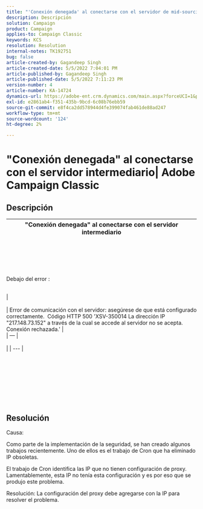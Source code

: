 ```yaml
---
title: "'Conexión denegada' al conectarse con el servidor de mid-sourcing| Adobe Campaign Classic"
description: Descripción
solution: Campaign
product: Campaign
applies-to: Campaign Classic
keywords: KCS
resolution: Resolution
internal-notes: TK192751
bug: false
article-created-by: Gagandeep Singh
article-created-date: 5/5/2022 7:04:01 PM
article-published-by: Gagandeep Singh
article-published-date: 5/5/2022 7:11:23 PM
version-number: 4
article-number: KA-14724
dynamics-url: https://adobe-ent.crm.dynamics.com/main.aspx?forceUCI=1&pagetype=entityrecord&etn=knowledgearticle&id=fb5b9f1e-a6cc-ec11-a7b5-6045bd00dd66
exl-id: e2861ab4-f351-435b-9bcd-6c08b76ebb59
source-git-commit: e8f4ca2dd578944d4fe399074fab461de88ad247
workflow-type: tm+mt
source-wordcount: '124'
ht-degree: 2%

---
```


# &quot;Conexión denegada&quot; al conectarse con el servidor intermediario| Adobe Campaign Classic

## Descripción



| &quot;Conexión denegada&quot; al conectarse con el servidor intermediario |
| --- |

<br><br><br> <br><br>Debajo del error : <br><br>

| <br><br> | Error de comunicación con el servidor: asegúrese de que está configurado correctamente.  Código HTTP 500 &#39;XSV-350014 La dirección IP &quot;217.148.73.152&quot; a través de la cual se accede al servidor no se acepta. Conexión rechazada.&#39; | <br> | — | <br><br> |
| --- |

<br><br><br><br> <br><br> <br>

## Resolución


Causa:

Como parte de la implementación de la seguridad, se han creado algunos trabajos recientemente. Uno de ellos es el trabajo de Cron que ha eliminado IP obsoletas.

El trabajo de Cron identifica las IP que no tienen configuración de proxy. Lamentablemente, esta IP no tenía esta configuración y es por eso que se produjo este problema.

Resolución: La configuración del proxy debe agregarse con la IP para resolver el problema.
